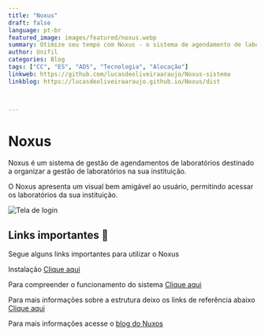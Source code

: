 ```yaml
---
title: "Noxus"
draft: false
language: pt-br
featured_image: images/featured/noxus.webp
summary: Otimize seu tempo com Noxus - o sistema de agendamento de laboratório eficiente e intuitivo. Simplifique sua rotina, agende experimentos em segundos e concentre-se no que realmente importa. Experimente agora! 
author: Unifil
categories: Blog
tags: ["CC", "ES", "ADS", "Tecnologia", "Alocação"] 
linkweb: https://github.com/lucasdeoliveiraaraujo/Noxus-sistema
linkblog: https://lucasdeoliveiraaraujo.github.io/Noxus/dist



---
```


# Noxus
Noxus é um sistema de gestão  de agendamentos de laboratórios destinado a organizar a gestão de laboratórios na sua instituição.

O Noxus apresenta um visual bem amigável ao usuário, permitindo acessar os laboratórios da sua instituição.

![Tela de login](Noxus/images/pages/Login.png)

## Links importantes 🔗

Segue alguns links importantes para utilizar o Noxus

Instalação
[Clique aqui](https://www.youtube.com/watch?v=hh4Bhb325Ps)

Para compreender o funcionamento do sistema
[Clique aqui](https://www.youtube.com/watch?v=4boYRJCepVM)

Para mais informações sobre a estrutura deixo os links de referência abaixo
[Clique aqui](https://drive.google.com/drive/folders/1Y5JZHaaedHNj6iG0EI8DoTnyjTJikt8F?usp=sharing)

Para mais informações acesse o [blog do Nuxos](https://lucasdeoliveiraaraujo.github.io/Noxus/dist)

